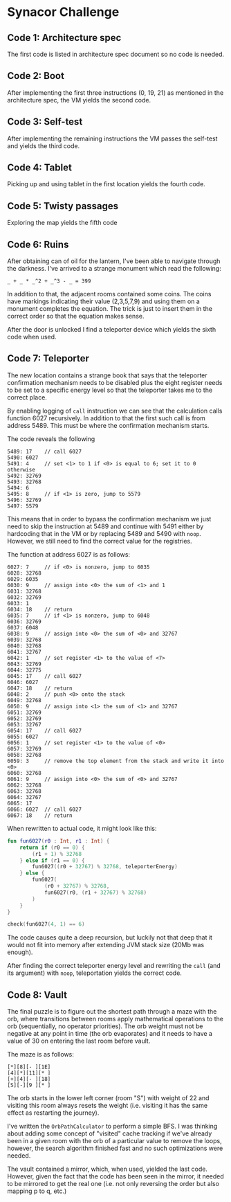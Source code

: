 # Synacor Challenge

## Code 1: Architecture spec
The first code is listed in architecture spec document so no code is needed.

## Code 2: Boot
After implementing the first three instructions (0, 19, 21) as mentioned in the architecture spec, the VM yields the
second code.

## Code 3: Self-test
After implementing the remaining instructions the VM passes the self-test and yields the third code.

## Code 4: Tablet
Picking up and using tablet in the first location yields the fourth code.

## Code 5: Twisty passages
Exploring the map yields the fifth code

## Code 6: Ruins
After obtaining can of oil for the lantern, I've been able to navigate through the darkness. I've arrived to a strange
monument which read the following:

```
_ + _ * _^2 + _^3 - _ = 399
```

In addition to that, the adjacent rooms contained some coins. The coins have markings indicating their value (2,3,5,7,9)
and using them on a monument completes the equation. The trick is just to insert them in the correct order so that the
equation makes sense.

After the door is unlocked I find a teleporter device which yields the sixth code when used.

## Code 7: Teleporter
The new location contains a strange book that says that the teleporter confirmation mechanism needs to be disabled plus
the eight register needs to be set to a specific energy level so that the teleporter takes me to the correct place.

By enabling logging of `call` instruction we can see that the calculation calls function 6027 recursively. In addition
to that the first such call is from address 5489. This must be where the confirmation mechanism starts.

The code reveals the following

```
5489: 17    // call 6027
5490: 6027
5491: 4     // set <1> to 1 if <0> is equal to 6; set it to 0 otherwise
5492: 32769
5493: 32768
5494: 6
5495: 8     // if <1> is zero, jump to 5579
5496: 32769
5497: 5579
```

This means that in order to bypass the confirmation mechanism we just need to skip the instruction at 5489 and continue
with 5491 either by hardcoding that in the VM or by replacing 5489 and 5490 with `noop`. However, we still need to find
the correct value for the registries.

The function at address 6027 is as follows:

```
6027: 7     // if <0> is nonzero, jump to 6035
6028: 32768
6029: 6035
6030: 9     // assign into <0> the sum of <1> and 1
6031: 32768
6032: 32769
6033: 1
6034: 18    // return
6035: 7     // if <1> is nonzero, jump to 6048
6036: 32769
6037: 6048
6038: 9     // assign into <0> the sum of <0> and 32767
6039: 32768
6040: 32768
6041: 32767
6042: 1     // set register <1> to the value of <7>
6043: 32769
6044: 32775
6045: 17    // call 6027
6046: 6027
6047: 18    // return
6048: 2     // push <0> onto the stack
6049: 32768
6050: 9     // assign into <1> the sum of <1> and 32767
6051: 32769
6052: 32769
6053: 32767
6054: 17    // call 6027
6055: 6027
6056: 1     // set register <1> to the value of <0>
6057: 32769
6058: 32768
6059: 3     // remove the top element from the stack and write it into <0>
6060: 32768
6061: 9     // assign into <0> the sum of <0> and 32767
6062: 32768
6063: 32768
6064: 32767
6065: 17
6066: 6027  // call 6027
6067: 18    // return
```

When rewritten to actual code, it might look like this:

```kotlin
fun fun6027(r0 : Int, r1 : Int) {
    return if (r0 == 0) {
        (r1 + 1) % 32768
    } else if (r1 == 0) {
        fun6027((r0 + 32767) % 32768, teleporterEnergy)
    } else {
        fun6027(
            (r0 + 32767) % 32768,
            fun6027(r0, (r1 + 32767) % 32768)
        )
    }
}

check(fun6027(4, 1) == 6)
```

The code causes quite a deep recursion, but luckily not that deep that it would not fit into memory after extending JVM
stack size (20Mb was enough).

After finding the correct teleporter energy level and rewriting the `call` (and its argument) with `noop`, teleportation
yields the correct code.

## Code 8: Vault
The final puzzle is to figure out the shortest path through a maze with the orb, where transitions between rooms apply
mathematical operations to the orb (sequentially, no operator priorities). The orb weight must not be negative at any
point in time (the orb evaporates) and it needs to have a value of 30 on entering the last room before vault.

The maze is as follows:

```
[*][8][- ][1E]
[4][*][11][* ]
[+][4][- ][18]
[S][-][9 ][* ]
```

The orb starts in the lower left corner (room "S") with weight of 22 and visiting this room always resets the weight
(i.e. visiting it has the same effect as restarting the journey).

I've written the `OrbPathCalculator` to perform a simple BFS. I was thinking about adding some concept of "visited"
cache tracking if we've already been in a given room with the orb of a particular value to remove the loops, however,
the search algorithm finished fast and no such optimizations were needed.

The vault contained a mirror, which, when used, yielded the last code. However, given the fact that the code has been
seen in the mirror, it needed to be mirrored to get the real one (i.e. not only reversing the order but also mapping
p to q, etc.)
